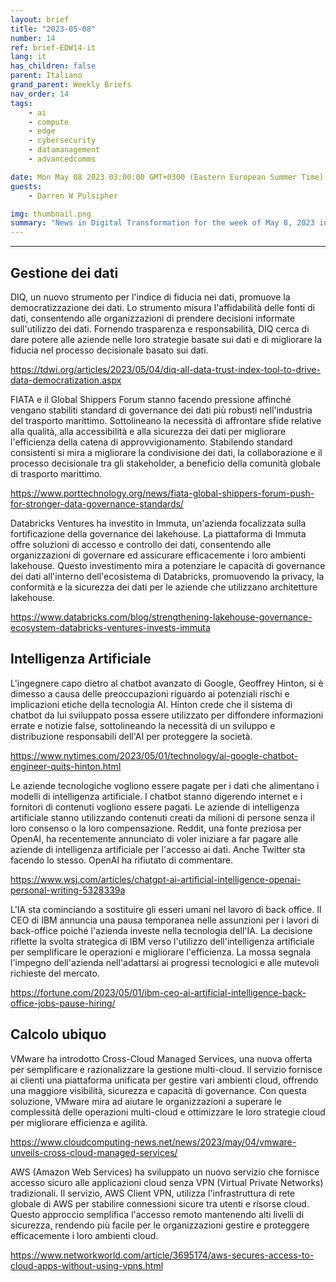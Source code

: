 ```yaml
---
layout: brief
title: "2023-05-08"
number: 14
ref: brief-EDW14-it
lang: it
has_children: false
parent: Italiano
grand_parent: Weekly Briefs
nav_order: 14
tags:
    - ai
    - compute
    - edge
    - cybersecurity
    - datamanagement
    - advancedcomms

date: Mon May 08 2023 03:00:00 GMT+0300 (Eastern European Summer Time)
guests:
    - Darren W Pulsipher

img: thumbnail.png
summary: "News in Digital Transformation for the week of May 8, 2023 including "
---
```




---

## Gestione dei dati

DIQ, un nuovo strumento per l'indice di fiducia nei dati, promuove la democratizzazione dei dati. Lo strumento misura l'affidabilità delle fonti di dati, consentendo alle organizzazioni di prendere decisioni informate sull'utilizzo dei dati. Fornendo trasparenza e responsabilità, DIQ cerca di dare potere alle aziende nelle loro strategie basate sui dati e di migliorare la fiducia nel processo decisionale basato sui dati.

[https://tdwi.org/articles/2023/05/04/diq-all-data-trust-index-tool-to-drive-data-democratization.aspx](https://tdwi.org/articles/2023/05/04/diq-all-data-trust-index-tool-to-drive-data-democratization.aspx)

FIATA e il Global Shippers Forum stanno facendo pressione affinché vengano stabiliti standard di governance dei dati più robusti nell'industria del trasporto marittimo. Sottolineano la necessità di affrontare sfide relative alla qualità, alla accessibilità e alla sicurezza dei dati per migliorare l'efficienza della catena di approvvigionamento. Stabilendo standard consistenti si mira a migliorare la condivisione dei dati, la collaborazione e il processo decisionale tra gli stakeholder, a beneficio della comunità globale di trasporto marittimo.

[https://www.porttechnology.org/news/fiata-global-shippers-forum-push-for-stronger-data-governance-standards/](https://www.porttechnology.org/news/fiata-global-shippers-forum-push-for-stronger-data-governance-standards/)

Databricks Ventures ha investito in Immuta, un'azienda focalizzata sulla fortificazione della governance dei lakehouse. La piattaforma di Immuta offre soluzioni di accesso e controllo dei dati, consentendo alle organizzazioni di governare ed assicurare efficacemente i loro ambienti lakehouse. Questo investimento mira a potenziare le capacità di governance dei dati all'interno dell'ecosistema di Databricks, promuovendo la privacy, la conformità e la sicurezza dei dati per le aziende che utilizzano architetture lakehouse.

[https://www.databricks.com/blog/strengthening-lakehouse-governance-ecosystem-databricks-ventures-invests-immuta](https://www.databricks.com/blog/strengthening-lakehouse-governance-ecosystem-databricks-ventures-invests-immuta)

## Intelligenza Artificiale

L'ingegnere capo dietro al chatbot avanzato di Google, Geoffrey Hinton, si è dimesso a causa delle preoccupazioni riguardo ai potenziali rischi e implicazioni etiche della tecnologia AI. Hinton crede che il sistema di chatbot da lui sviluppato possa essere utilizzato per diffondere informazioni errate e notizie false, sottolineando la necessità di un sviluppo e distribuzione responsabili dell'AI per proteggere la società.

[https://www.nytimes.com/2023/05/01/technology/ai-google-chatbot-engineer-quits-hinton.html](https://www.nytimes.com/2023/05/01/technology/ai-google-chatbot-engineer-quits-hinton.html)

Le aziende tecnologiche vogliono essere pagate per i dati che alimentano i modelli di intelligenza artificiale. I chatbot stanno digerendo internet e i fornitori di contenuti vogliono essere pagati. Le aziende di intelligenza artificiale stanno utilizzando contenuti creati da milioni di persone senza il loro consenso o la loro compensazione. Reddit, una fonte preziosa per OpenAI, ha recentemente annunciato di voler iniziare a far pagare alle aziende di intelligenza artificiale per l'accesso ai dati. Anche Twitter sta facendo lo stesso. OpenAI ha rifiutato di commentare.

[https://www.wsj.com/articles/chatgpt-ai-artificial-intelligence-openai-personal-writing-5328339a](https://www.wsj.com/articles/chatgpt-ai-artificial-intelligence-openai-personal-writing-5328339a)

L'IA sta cominciando a sostituire gli esseri umani nel lavoro di back office. Il CEO di IBM annuncia una pausa temporanea nelle assunzioni per i lavori di back-office poiché l'azienda investe nella tecnologia dell'IA. La decisione riflette la svolta strategica di IBM verso l'utilizzo dell'intelligenza artificiale per semplificare le operazioni e migliorare l'efficienza. La mossa segnala l'impegno dell'azienda nell'adattarsi ai progressi tecnologici e alle mutevoli richieste del mercato.

[https://fortune.com/2023/05/01/ibm-ceo-ai-artificial-intelligence-back-office-jobs-pause-hiring/](https://fortune.com/2023/05/01/ibm-ceo-ai-artificial-intelligence-back-office-jobs-pause-hiring/)

## Calcolo ubiquo

VMware ha introdotto Cross-Cloud Managed Services, una nuova offerta per semplificare e razionalizzare la gestione multi-cloud. Il servizio fornisce ai clienti una piattaforma unificata per gestire vari ambienti cloud, offrendo una maggiore visibilità, sicurezza e capacità di governance. Con questa soluzione, VMware mira ad aiutare le organizzazioni a superare le complessità delle operazioni multi-cloud e ottimizzare le loro strategie cloud per migliorare efficienza e agilità.

[https://www.cloudcomputing-news.net/news/2023/may/04/vmware-unveils-cross-cloud-managed-services/](https://www.cloudcomputing-news.net/news/2023/may/04/vmware-unveils-cross-cloud-managed-services/)

AWS (Amazon Web Services) ha sviluppato un nuovo servizio che fornisce accesso sicuro alle applicazioni cloud senza VPN (Virtual Private Networks) tradizionali. Il servizio, AWS Client VPN, utilizza l'infrastruttura di rete globale di AWS per stabilire connessioni sicure tra utenti e risorse cloud. Questo approccio semplifica l'accesso remoto mantenendo alti livelli di sicurezza, rendendo più facile per le organizzazioni gestire e proteggere efficacemente i loro ambienti cloud.

[https://www.networkworld.com/article/3695174/aws-secures-access-to-cloud-apps-without-using-vpns.html](https://www.networkworld.com/article/3695174/aws-secures-access-to-cloud-apps-without-using-vpns.html)


